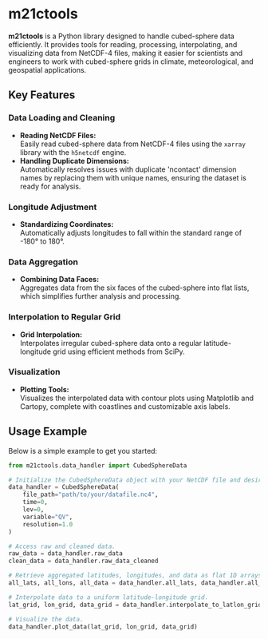 # m21ctools

**m21ctools** is a Python library designed to handle cubed-sphere data efficiently. It provides tools for reading, processing, interpolating, and visualizing data from NetCDF-4 files, making it easier for scientists and engineers to work with cubed-sphere grids in climate, meteorological, and geospatial applications.

## Key Features

### Data Loading and Cleaning
- **Reading NetCDF Files:**  
  Easily read cubed-sphere data from NetCDF-4 files using the `xarray` library with the `h5netcdf` engine.
- **Handling Duplicate Dimensions:**  
  Automatically resolves issues with duplicate 'ncontact' dimension names by replacing them with unique names, ensuring the dataset is ready for analysis.

### Longitude Adjustment
- **Standardizing Coordinates:**  
  Automatically adjusts longitudes to fall within the standard range of -180° to 180°.

### Data Aggregation
- **Combining Data Faces:**  
  Aggregates data from the six faces of the cubed-sphere into flat lists, which simplifies further analysis and processing.

### Interpolation to Regular Grid
- **Grid Interpolation:**  
  Interpolates irregular cubed-sphere data onto a regular latitude-longitude grid using efficient methods from SciPy.

### Visualization
- **Plotting Tools:**  
  Visualizes the interpolated data with contour plots using Matplotlib and Cartopy, complete with coastlines and customizable axis labels.

## Usage Example

Below is a simple example to get you started:

```python
from m21ctools.data_handler import CubedSphereData

# Initialize the CubedSphereData object with your NetCDF file and desired settings.
data_handler = CubedSphereData(
    file_path="path/to/your/datafile.nc4",
    time=0,
    lev=0,
    variable="QV",
    resolution=1.0
)

# Access raw and cleaned data.
raw_data = data_handler.raw_data
clean_data = data_handler.raw_data_cleaned

# Retrieve aggregated latitudes, longitudes, and data as flat 1D arrays.
all_lats, all_lons, all_data = data_handler.all_lats, data_handler.all_lons, data_handler.all_data

# Interpolate data to a uniform latitude-longitude grid.
lat_grid, lon_grid, data_grid = data_handler.interpolate_to_latlon_grid(method='linear')  # Default interpolation method is 'linear'

# Visualize the data.
data_handler.plot_data(lat_grid, lon_grid, data_grid)
